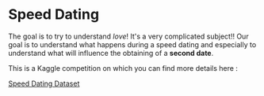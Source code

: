 # Speed Dating

The goal is to try to understand *love*! It's a very complicated subject!! 
Our goal is to understand what happens during a speed dating and especially to understand what will influence the obtaining of a **second date**.

This is a Kaggle competition on which you can find more details here :

[Speed Dating Dataset](https://www.kaggle.com/annavictoria/speed-dating-experiment#Speed%20Dating%20Data%20Key.doc)
